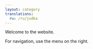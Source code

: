 ```yaml
---
layout: category
translations:
  ru: /ru/judka
---
```

Welcome to the website.

For navigation, use the menu on the right.
